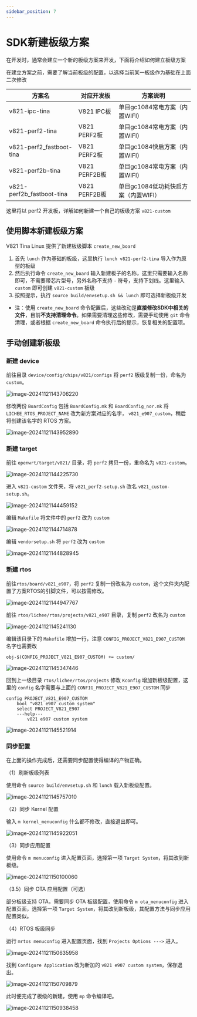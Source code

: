 ```yaml
---
sidebar_position: 7
---
```

# SDK新建板级方案

在开发时，通常会建立一个新的板级方案来开发，下面将介绍如何建立板级方案

在建立方案之前，需要了解当前板级的配置，以选择当前某一板级作为基础在上面二次修改

| **方案名**                | **对应开发板** | **方案说明**                         |
| ------------------------- | -------------- | ------------------------------------ |
| v821-ipc-tina             | V821 IPC板     | 单目gc1084常电方案（内置WIFI）       |
| v821-perf2-tina           | V821 PERF2板   | 单目gc1084常电方案（内置WIFI）       |
| v821-perf2_fastboot-tina  | V821 PERF2板   | 单目gc1084快启方案（内置WIFI）       |
| v821-perf2b-tina          | V821 PERF2B板  | 单目gc1084常电方案（内置WIFI）       |
| v821-perf2b_fastboot-tina | V821 PERF2B板  | 单目gc1084低功耗快启方案（内置WIFI） |

这里将以 perf2 开发板，详解如何新建一个自己的板级方案 `v821-custom`

## 使用脚本新建板级方案

V821 Tina Linux 提供了新建板级脚本 `create_new_board`

1. 首先 `lunch` 作为基础的板级，这里执行 `lunch v821-perf2-tina` 导入作为原型的板级
2. 然后执行命令 `create_new_board` 输入新建板子的名称，这里只需要输入名称即可，不需要带芯片型号，另外名称不支持 `-` 符号，支持下划线。这里输入 `custom` 即可创建 `v821-custom` 板级
3. 按照提示，执行 `source build/envsetup.sh && lunch` 即可选择新板级开发

- 注：使用 `create_new_board` 命令配置后，这些改动是**直接修改SDK中相关的文件**，目前**不支持清理命令**。如果需要清理这些修改，需要手动使用 `git` 命令清理，或者根据 `create_new_board` 命令执行后的提示，恢复相关的配置项。

## 手动创建新板级

### 新建 device

前往目录 `device/config/chips/v821/configs` 将 `perf2` 板级复制一份，命名为 `custom`。

![image-20241121143706220](images/image-20241121143706220-d706e2d0cd1d782733a24999e4d82a7e.png)

修改两份 `BoardConfig` 包括 `BoardConfig.mk` 和 `BoardConfig_nor.mk` 将 `LICHEE_RTOS_PROJECT_NAME` 改为新方案对应的名字， `v821_e907_custom`，稍后将创建该名字的 RTOS 方案。

![image-20241121143952890](images/image-20241121143952890-f3705c070edc5dc42294ecd6036674c6.png)

### 新建 target

前往 `openwrt/target/v821/` 目录，将 `perf2` 拷贝一份，重命名为 `v821-custom`。

![image-20241121144225730](images/image-20241121144225730-dca8d0ed0e0f2f85f4643852f5dd2358.png)

进入 `v821-custom` 文件夹，将 `v821_perf2-setup.sh` 改名 `v821_custom-setup.sh`。

![image-20241121144459152](images/image-20241121144459152-a45d032b5d3f6e82e6fbaf97a31f12c3.png)

编辑 `Makefile` 将文件中的 `perf2` 改为 `custom`

![image-20241121144714878](images/image-20241121144714878-a6481cbf6e29792a45e75974d0d46558.png)

编辑 `vendorsetup.sh` 将 `perf2` 改为 `custom`

![image-20241121144828945](images/image-20241121144828945-3964ef89496a222c032601f799d0fc64.png)

### 新建 rtos

前往`rtos/board/v821_e907`，将 `perf2` 复制一份改名为 `custom`，这个文件夹内配置了方案RTOS的引脚文件，可以按需修改。

![image-20241121144947767](images/image-20241121144947767-a9a1b024124ae89e566044efc4e80612.png)

前往 `rtos/lichee/rtos/projects/v821_e907` 目录，复制 `perf2` 改名为 `custom`

![image-20241121145241130](images/image-20241121145241130-2e1e846e0bd0180f77c64a3bf872bd2a.png)

编辑该目录下的 `Makefile` 增加一行，注意 `CONFIG_PROJECT_V821_E907_CUSTOM` 名字也需要改

```text
obj-$(CONFIG_PROJECT_V821_E907_CUSTOM) += custom/
```

![image-20241121145347446](images/image-20241121145347446-36e935721b5a5696f07ddef92089fa41.png)

回到上一级目录 `rtos/lichee/rtos/projects` 修改 `Kconfig` 增加新板级配置，这里的 `config` 名字需要与上面的 `CONFIG_PROJECT_V821_E907_CUSTOM` 同步

```text
config PROJECT_V821_E907_CUSTOM
	bool "v821 e907 custom system"
	select PROJECT_V821_E907
	---help---
		v821 e907 custom system
```

![image-20241121145521914](images/image-20241121145521914-55b564e08934501de593b6cb3e9a58ce.png)

### 同步配置

在上面的操作完成后，还需要同步配置使得编译的产物正确。

（1）刷新板级列表

使用命令 `source build/envsetup.sh` 和 `lunch` 载入新板级配置。

![image-20241121145757010](images/image-20241121145757010-0f54597f21067bb384ef6770794dca3d.png)

（2）同步 Kernel 配置

输入 `m kernel_menuconfig` 什么都不修改，直接退出即可。

![image-20241121145922051](images/image-20241121145922051-0ae5912bfa3db9ee3f6a883648801376.png)

（3）同步应用配置

使用命令 `m menuconfig` 进入配置页面，选择第一项 `Target System`，将其改到新板级。

![image-20241121150100060](images/image-20241121150100060-6581633664ab027b3b00dadcb778ae8c.png)

（3.5）同步 OTA 应用配置（可选）

部分板级支持 OTA，需要同步 OTA 板级配置，使用命令 `m ota_menuconfig` 进入配置页面，选择第一项 `Target System`，将其改到新板级，其配置方法与同步应用配置类似。

（4）RTOS 板级同步

运行 `mrtos menuconfig` 进入配置页面，找到 `Projects Options --->` 进入。

![image-20241121150635958](images/image-20241121150635958-ac6f8ea69da823158191a8cb46da853d.png)

找到 `Configure Application` 改为新加的 `v821 e907 custom system`，保存退出。

![image-20241121150709879](images/image-20241121150709879-7d7b3b00331712d382f610bc9c19f072.png)

此时便完成了板级的新建，使用 `mp` 命令编译吧。

![image-20241121150938458](images/image-20241121150938458-7fd5f96770e371dc52a58ba3b0a607be.png)